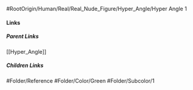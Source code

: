 #RootOrigin/Human/Real/Real_Nude_Figure/Hyper_Angle/Hyper Angle 1
#### Links
##### Parent Links
[[Hyper_Angle]]
##### Children Links
#Folder/Reference
#Folder/Color/Green
#Folder/Subcolor/1
